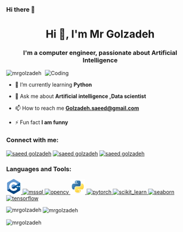### Hi there 👋

<!--
**MrGolzadeh/MrGolzadeh** is a ✨ _special_ ✨ repository because its `README.md` (this file) appears on your GitHub profile.

Here are some ideas to get you started:

- 🔭 I’m currently working on ...
- 🌱 I’m currently learning ...
- 👯 I’m looking to collaborate on ...
- 🤔 I’m looking for help with ...
- 💬 Ask me about ...
- 📫 How to reach me: ...
- 😄 Pronouns: ...
- ⚡ Fun fact: ...
-->
<h1 align="center">Hi 👋, I'm Mr Golzadeh</h1>
<h3 align="center">I'm a computer engineer, passionate about Artificial Intelligence</h3>
<img align="right" alt="Coding" width="400" src="https://camo.githubusercontent.com/ad6934f0f005ede7e24107f69accdb035afa2e05e7dee9174d6796776aa6e291/68747470733a2f2f70687973696373677572756b756c2e636f6d2f77702d636f6e74656e742f75706c6f6164732f323031392f30322f6368617261637465722d312e676966">

<p align="left"> <img src="https://komarev.com/ghpvc/?username=mrgolzadeh&label=Profile%20views&color=0e75b6&style=flat" alt="mrgolzadeh" /> </p>

- 🌱 I’m currently learning **Python**

- 💬 Ask me about **Artificial intelligence ,Data scientist**

- 📫 How to reach me **Golzadeh.saeed@gmail.com**

- ⚡ Fun fact **I am funny**

<h3 align="left">Connect with me:</h3>
<p align="left">
<a href="https://linkedin.com/in/saeed golzadeh" target="blank"><img align="center" src="https://raw.githubusercontent.com/rahuldkjain/github-profile-readme-generator/master/src/images/icons/Social/linked-in-alt.svg" alt="saeed golzadeh" height="30" width="40" /></a>
<a href="https://stackoverflow.com/users/saeed golzadeh" target="blank"><img align="center" src="https://raw.githubusercontent.com/rahuldkjain/github-profile-readme-generator/master/src/images/icons/Social/stack-overflow.svg" alt="saeed golzadeh" height="30" width="40" /></a>
<a href="https://discord.gg/saeed golzadeh" target="blank"><img align="center" src="https://raw.githubusercontent.com/rahuldkjain/github-profile-readme-generator/master/src/images/icons/Social/discord.svg" alt="saeed golzadeh" height="30" width="40" /></a>
</p>

<h3 align="left">Languages and Tools:</h3>
<p align="left"> <a href="https://www.w3schools.com/cpp/" target="_blank" rel="noreferrer"> <img src="https://raw.githubusercontent.com/devicons/devicon/master/icons/cplusplus/cplusplus-original.svg" alt="cplusplus" width="40" height="40"/> </a> <a href="https://www.microsoft.com/en-us/sql-server" target="_blank" rel="noreferrer"> <img src="https://www.svgrepo.com/show/303229/microsoft-sql-server-logo.svg" alt="mssql" width="40" height="40"/> </a> <a href="https://opencv.org/" target="_blank" rel="noreferrer"> <img src="https://www.vectorlogo.zone/logos/opencv/opencv-icon.svg" alt="opencv" width="40" height="40"/> </a> <a href="https://www.python.org" target="_blank" rel="noreferrer"> <img src="https://raw.githubusercontent.com/devicons/devicon/master/icons/python/python-original.svg" alt="python" width="40" height="40"/> </a> <a href="https://pytorch.org/" target="_blank" rel="noreferrer"> <img src="https://www.vectorlogo.zone/logos/pytorch/pytorch-icon.svg" alt="pytorch" width="40" height="40"/> </a> <a href="https://scikit-learn.org/" target="_blank" rel="noreferrer"> <img src="https://upload.wikimedia.org/wikipedia/commons/0/05/Scikit_learn_logo_small.svg" alt="scikit_learn" width="40" height="40"/> </a> <a href="https://seaborn.pydata.org/" target="_blank" rel="noreferrer"> <img src="https://seaborn.pydata.org/_images/logo-mark-lightbg.svg" alt="seaborn" width="40" height="40"/> </a> <a href="https://www.tensorflow.org" target="_blank" rel="noreferrer"> <img src="https://www.vectorlogo.zone/logos/tensorflow/tensorflow-icon.svg" alt="tensorflow" width="40" height="40"/> </a> </p>

<p><img align="left" src="https://github-readme-stats.vercel.app/api/top-langs?username=mrgolzadeh&show_icons=true&locale=en&layout=compact" alt="mrgolzadeh" /></p>

<p>&nbsp;<img align="center" src="https://github-readme-stats.vercel.app/api?username=mrgolzadeh&show_icons=true&locale=en" alt="mrgolzadeh" /></p>

<p><img align="center" src="https://github-readme-streak-stats.herokuapp.com/?user=mrgolzadeh&" alt="mrgolzadeh" /></p>

